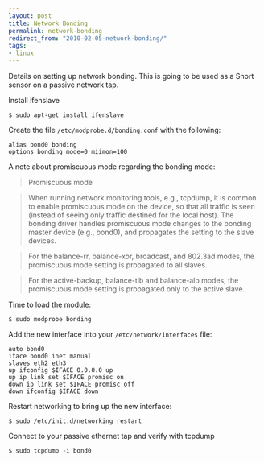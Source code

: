```yaml
---
layout: post
title: Network Bonding
permalink: network-bonding
redirect_from: "2010-02-05-network-bonding/"
tags:
- linux
---
```


Details on setting up network bonding. This is going to be used as a Snort sensor on a passive network tap.

Install ifenslave

```shell
$ sudo apt-get install ifenslave
```

Create the file `/etc/modprobe.d/bonding.conf` with the following:

```console
alias bond0 bonding
options bonding mode=0 miimon=100
```

A note about promiscuous mode regarding the bonding mode:

> Promiscuous mode

> When running network monitoring tools, e.g., tcpdump, it is
common to enable promiscuous mode on the device, so that all traffic
is seen (instead of seeing only traffic destined for the local host).
The bonding driver handles promiscuous mode changes to the bonding
master device (e.g., bond0), and propagates the setting to the slave
devices.

> For the balance-rr, balance-xor, broadcast, and 802.3ad modes,
the promiscuous mode setting is propagated to all slaves.

> For the active-backup, balance-tlb and balance-alb modes, the
promiscuous mode setting is propagated only to the active slave.

Time to load the module:

```shell
$ sudo modprobe bonding
```

Add the new interface into your `/etc/network/interfaces` file:

```console
auto bond0
iface bond0 inet manual
slaves eth2 eth3
up ifconfig $IFACE 0.0.0.0 up
up ip link set $IFACE promisc on
down ip link set $IFACE promisc off
down ifconfig $IFACE down
```

Restart networking to bring up the new interface:

```shell
$ sudo /etc/init.d/networking restart
```

Connect to your passive ethernet tap and verify with tcpdump

```shell
$ sudo tcpdump -i bond0
```
